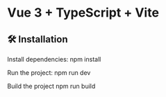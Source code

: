 # Vue 3 + TypeScript + Vite

## 🛠️ Installation

Install dependencies:
npm install

Run the project:
npm run dev

Build the project
npm run build
